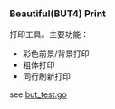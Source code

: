 ### Beautiful(BUT4) Print

打印工具。主要功能：

- 彩色前景/背景打印
- 粗体打印
- 同行刷新打印


see [but_test.go](https://github.com/achillesss/go-utils/but4print/blob/master/but_test.go)
